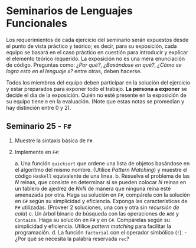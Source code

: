 # Seminarios de Lenguajes Funcionales

Los requerimientos de cada ejercicio del seminario serán expuestos
desde el punto de vista práctico y teórico; es decir, para su
exposición, cada equipo se basará en el caso práctico en cuestión para
introducir y explicar el elemento teórico requerido. La exposición no
es una mera enunciación de código. Preguntas como: _¿Por qué?_,
_¿Basándose en qué?_, _¿Cómo se logra esto en el lenguaje `X`?_ entre
otras, deben hacerse.

Todos los miembros del equipo deben participar en la solución del
ejercicio y estar preparados para exponer todo el trabajo. **La persona
a exponer** se decide el día de la exposición. Quién no esté presente
en la exposición de su equipo tiene `0` en la evaluación. (Note que
estas notas se promedian y hay distinción entre 0 y 2).

## Seminario 25 - `F#`

1. Muestre la sintaxis básica de `F#`.

2. Implemente en `F#`:

    a. Una función `quicksort` que ordene una lista de objetos basándose en
el algoritmo del mismo nombre. (Utilice _Pattern Matching_) y muestre el
código `Haskell` equivalente de una línea.
    b. Resuelva el problema de las _N_ reinas, que consiste en determinar si
se pueden colocar _N_ reinas en un tablero de ajedrez de _NxN_ de manera
que ninguna reina esté amenazada por otra.
Haga su solución en `F#`, compárela con la solución en `C#` según su simplicidad y eficiencia.
Exponga las características de `F#` utilizadas. (Proveer 2 soluciones,
una con y otra sin _recursión de cola_)
    c. Un árbol binario de búsqueda con las operaciones de `Add` y
`Contains`. Haga su solución en `F#` y en `C#`. Compárelas según su
simplicidad y eficiencia. Utilice _pattern matching_ para facilitar la
programación.
    d. La función `factorial` con el operador simbólico (`!`). 
        - ¿Por qué se necesita la palabra reservada `rec`?
